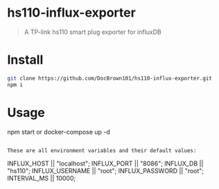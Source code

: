 # hs110-influx-exporter

> A TP-link hs110 smart plug exporter for influxDB

# Install
```bash
git clone https://github.com/DocBrown101/hs110-influx-exporter.git
npm i
```
# Usage
npm start
or
docker-compose up -d
```

These are all environment variables and their default values:
```
INFLUX_HOST || "localhost";
INFLUX_PORT || "8086";
INFLUX_DB || "hs110";
INFLUX_USERNAME || "root";
INFLUX_PASSWORD || "root";
INTERVAL_MS || 10000;
```
